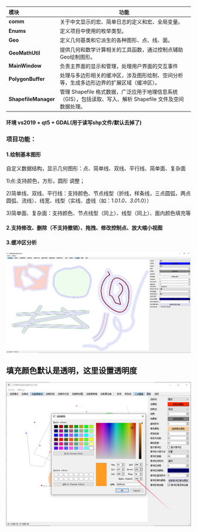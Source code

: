 | **模块**             | **功能**                                                     |
| :------------------- | ------------------------------------------------------------ |
| **comm**             | 关于中文显示的宏、简单日志的定义和宏、全局变量。             |
| **Enums**            | 定义项目中使用的枚举类型。                                   |
| **Geo**              | 定义几何基类和它派生的各种图形、点、线、面。                 |
| **GeoMathUtil**      | 提供几何和数学计算相关的工具函数，通过控制点辅助Geo绘制图形。 |
| **MainWindow**       | 负责主界面的显示和管理，处理用户界面的交互事件               |
| **PolygonBuffer**    | 处理与多边形相关的缓冲区，涉及图形绘制、空间分析等，生成多边形边界的扩展区域（缓冲区）。 |
| **ShapefileManager** | 管理 Shapefile 格式数据，广泛应用于地理信息系统（GIS），包括读取、写入、解析 Shapefile 文件及空间数据处理。 |

#### 环境 vs2019 + qt5 + GDAL(用于读写shp文件/默认去掉了)

### 项目功能：

#### 1.绘制基本图形

自定义数据结构，显示几何图形：点、简单线、双线、平行线、简单面、复杂面

1)点:支持颜色，方形，圆形 调整；

2)简单线、双线、平行线：支持颜色、节点线型（折线，样条线，三点圆弧，两点圆弧、流线）、线宽、线型（实线、虚线（如：1.0*1.0、3.0*1.0））

3)简单面、复杂面：支持颜色、节点线型（同上）、线型（同上）、面内颜色填充等

#### 2.支持修改、删除（不支持撤销）、拖拽、修改控制点、放大缩小视图

#### 3.缓冲区分析

![image-20250117163743108](./readme.assets/image-20250117163743108.png)

## 填充颜色默认是透明，这里设置透明度

![image-20250514125258076](./readme.assets/image-20250514125258076.png)
